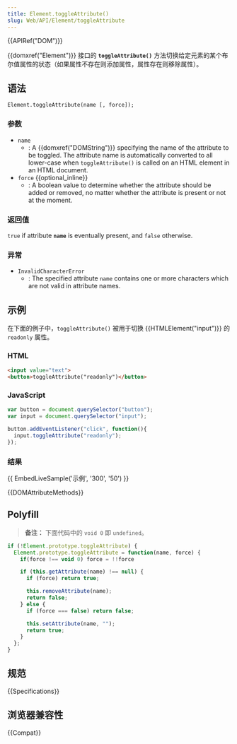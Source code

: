 ```yaml
---
title: Element.toggleAttribute()
slug: Web/API/Element/toggleAttribute
---
```


{{APIRef("DOM")}}

{{domxref("Element")}} 接口的 **`toggleAttribute()`** 方法切换给定元素的某个布尔值属性的状态（如果属性不存在则添加属性，属性存在则移除属性）。

## 语法

```
Element.toggleAttribute(name [, force]);
```

### 参数

- `name`
  - : A {{domxref("DOMString")}} specifying the name of the attribute to be toggled. The attribute name is automatically converted to all lower-case when `toggleAttribute()` is called on an HTML element in an HTML document.
- `force` {{optional_inline}}
  - : A boolean value to determine whether the attribute should be added or removed, no matter whether the attribute is present or not at the moment.

### 返回值

`true` if attribute **`name`** is eventually present, and `false` otherwise.

### 异常

- `InvalidCharacterError`
  - : The specified attribute `name` contains one or more characters which are not valid in attribute names.

## 示例

在下面的例子中，`toggleAttribute()` 被用于切换 {{HTMLElement("input")}} 的 `readonly` 属性。

### HTML

```html
<input value="text">
<button>toggleAttribute("readonly")</button>
```

### JavaScript

```js
var button = document.querySelector("button");
var input = document.querySelector("input");

button.addEventListener("click", function(){
  input.toggleAttribute("readonly");
});
```

### 结果

{{ EmbedLiveSample('示例', '300', '50') }}

{{DOMAttributeMethods}}

## Polyfill

> **备注：** 下面代码中的 `void 0` 即 `undefined`。

```js
if (!Element.prototype.toggleAttribute) {
  Element.prototype.toggleAttribute = function(name, force) {
    if(force !== void 0) force = !!force

    if (this.getAttribute(name) !== null) {
      if (force) return true;

      this.removeAttribute(name);
      return false;
    } else {
      if (force === false) return false;

      this.setAttribute(name, "");
      return true;
    }
  };
}
```

## 规范

{{Specifications}}

## 浏览器兼容性

{{Compat}}

